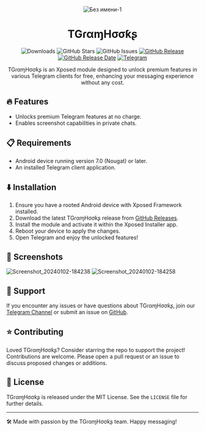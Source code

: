 <div align="center">
  
![Без имени-1](https://github.com/Xposed-Modules-Repo/com.simo.tgramhooks/assets/64781822/fc984594-d01b-4003-bf9f-7a282cdfb0d5)

# TGɾαɱHσσƙʂ

![Downloads](https://img.shields.io/github/downloads/Xposed-Modules-Repo/com.simo.tgramhooks.HookInit/total)
![GitHub Stars](https://img.shields.io/github/stars/Xposed-Modules-Repo/com.simo.tgramhooks.HookInit)
![GitHub Issues](https://img.shields.io/github/issues/Xposed-Modules-Repo/com.simo.tgramhooks.HookInit)
[![GitHub Release](https://img.shields.io/github/v/release/Xposed-Modules-Repo/com.simo.tgramhooks.HookInit)](https://github.com/Xposed-Modules-Repo/com.simo.tgramhooks.HookInit/releases)
[![GitHub Release Date](https://img.shields.io/github/release-date/Xposed-Modules-Repo/com.simo.tgramhooks.HookInit)](https://github.com/Xposed-Modules-Repo/com.simo.tgramhooks/releases)
[![Telegram](https://img.shields.io/badge/Telegram-Channel-blue.svg?logo=telegram)](https://t.me/TGramHooks)

TGɾαɱHσσƙʂ is an Xposed module designed to unlock premium features in various Telegram clients for free, enhancing your messaging experience without any cost.

</div>

## 🔥 Features

- Unlocks premium Telegram features at no charge.
- Enables screenshot capabilities in private chats.

## 📋 Requirements

- Android device running version 7.0 (Nougat) or later.
- An installed Telegram client application.

## ⬇️ Installation

1. Ensure you have a rooted Android device with Xposed Framework installed.
2. Download the latest TGɾαɱHσσƙʂ release from [GitHub Releases](https://github.com/Xposed-Modules-Repo/com.simo.tgramhooks.HookInit/releases).
3. Install the module and activate it within the Xposed Installer app.
4. Reboot your device to apply the changes.
5. Open Telegram and enjoy the unlocked features!

## 📱 Screenshots
![Screenshot_20240102-184238](https://github.com/Xposed-Modules-Repo/com.simo.tgramhooks/assets/64781822/56f953b9-33d6-426f-9b1b-997e7f63cd93)
![Screenshot_20240102-184258](https://github.com/Xposed-Modules-Repo/com.simo.tgramhooks/assets/64781822/09fd5ced-3de9-42b9-9895-47e79856cfaa)


## 💬 Support

If you encounter any issues or have questions about TGɾαɱHσσƙʂ, join our [Telegram Channel](https://t.me/TGramHooks) or submit an issue on [GitHub](https://github.com/Xposed-Modules-Repo/com.simo.tgramhooks.HookInit/issues).

## ⭐ Contributing

Loved TGɾαɱHσσƙʂ? Consider starring the repo to support the project! Contributions are welcome. Please open a pull request or an issue to discuss proposed changes or additions.

## 📝 License

TGɾαɱHσσƙʂ is released under the MIT License. See the `LICENSE` file for further details.

---

🛠️ Made with passion by the TGɾαɱHσσƙʂ team. Happy messaging!

